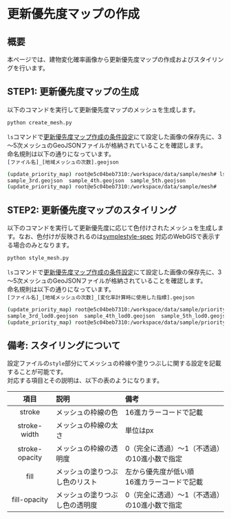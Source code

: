 # 更新優先度マップの作成

## 概要
本ページでは、建物変化確率画像から更新優先度マップの作成およびスタイリングを行います。    


## STEP1: 更新優先度マップの生成
以下のコマンドを実行して更新優先度マップのメッシュを生成します。  
```bash
python create_mesh.py
```

`ls`コマンドで[更新優先度マップ作成の条件設定](setting.md)にて設定した画像の保存先に、3～5次メッシュのGeoJSONファイルが格納されていることを確認します。  
命名規則は以下の通りになっています。  
`[ファイル名]_[地域メッシュの次数].geojson`  

```bash
(update_priority_map) root@e5c04beb7310:/workspace/data/sample/mesh# ls
sample_3rd.geojson  sample_4th.geojson  sample_5th.geojson
(update_priority_map) root@e5c04beb7310:/workspace/data/sample/mesh#
```


## STEP2: 更新優先度マップのスタイリング
以下のコマンドを実行して更新優先度に応じて色付けされたメッシュを生成します。なお、色付けが反映されるのは[symplestyle-spec](https://github.com/mapbox/simplestyle-spec) 対応のWebGISで表示する場合のみとなります。  
  
```bash
python style_mesh.py
```

`ls`コマンドで[更新優先度マップ作成の条件設定](setting.md)にて設定した画像の保存先に、3～5次メッシュのGeoJSONファイルが格納されていることを確認します。  
命名規則は以下の通りになっています。  
`[ファイル名]_[地域メッシュの次数]_[変化率計算時に使用した指標].geojson`  

```bash
(update_priority_map) root@e5c04beb7310:/workspace/data/sample/priority_map# ls
sample_3rd_lod0.geojson  sample_4th_lod0.geojson  sample_5th_lod0.geojson
(update_priority_map) root@e5c04beb7310:/workspace/data/sample/priority_map#
```


## 備考: スタイリングについて
設定ファイルの`style`部分にてメッシュの枠線や塗りつぶしに関する設定を記載することが可能です。  
対応する項目とその説明は、以下の表のようになります。  

|項目|説明|備考|  
|:---:|:---|:---|  
|stroke|メッシュの枠線の色|16進カラーコードで記載| 
|stroke-width|メッシュの枠線の太さ|単位はpx|
|stroke-opacity|メッシュの枠線の透明度|0（完全に透過）～1（不透過）の10進小数で指定|
|fill|メッシュの塗りつぶし色のリスト|左から優先度が低い順<br/>16進カラーコードで記載|
|fill-opacity|メッシュの塗りつぶし色の透明度|0（完全に透過）～1（不透過）の10進小数で指定|
